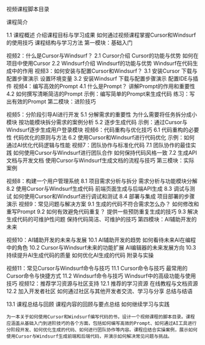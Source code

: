视频课程脚本目录

课程简介

1.1 课程概述
介绍课程目标与学习成果
如何通过视频课程掌握Cursor和Windsurf的使用技巧
课程结构与学习方法
第一模块：基础入门

视频2：什么是Cursor与Windsurf？
2.1 Cursor介绍
Cursor的功能与优势
如何在项目中使用Cursor
2.2 Windsurf介绍
Windsurf的功能与优势
Windsurf在代码生成中的作用
视频3：如何安装与配置Cursor和Windsurf？
3.1 安装Cursor
下载与配置步骤演示
设置环境变量
3.2 安装Windsurf
下载与配置步骤演示
配置IDE与插件
视频4：编写高效的Prompt
4.1 什么是Prompt？
讲解Prompt的作用和重要性
4.2 如何撰写清晰简洁的Prompt
示例：编写简单的Prompt来生成代码
练习：写出有效的Prompt
第二模块：进阶技巧

视频5：分阶段引导AI进行开发
5.1 分解需求的重要性
为什么需要将任务拆分成小模块
按功能模块拆分需求的案例分析
5.2 逐步生成代码
示例：通过Cursor与Windsurf逐步生成用户登录模块
视频6：代码重构与优化技巧
6.1 代码重构的必要性
代码优化的原则与方法
6.2 使用Cursor和Windsurf进行代码优化
示例：如何通过AI优化代码逻辑与性能
视频7：团队协作与标准化代码
7.1 团队协作的最佳实践
如何使用Cursor与Windsurf进行团队合作
如何保持代码风格一致
7.2 生成API文档与开发文档
使用Cursor与Windsurf生成文档的流程与技巧
第三模块：实际案例

视频8：构建一个用户管理系统
8.1 项目需求分析与拆分
需求分析与功能模块分解
8.2 使用Cursor与Windsurf生成代码
前端页面生成与后端API生成
8.3 调试与测试
如何使用Cursor和Windsurf进行调试和测试
8.4 部署与集成
项目部署的步骤演示
视频9：常见问题与解决方案
9.1 生成的代码不符合需求怎么办？
如何修改和重写Prompt
9.2 如何有效避免代码重复？
提供一些预防重复生成的技巧
9.3 解决生成代码的可维护性问题
保持代码简洁、可维护的技巧
第四模块：AI辅助开发的未来

视频10：AI辅助开发的未来与发展
10.1 AI辅助开发的趋势
如何看待未来AI在编程中的角色
10.2 Cursor与Windsurf未来的功能扩展
AI编辑器的未来发展方向
10.3 持续提升AI生成代码的质量
如何优化AI生成的代码
附录与实操

视频11：常见Cursor与Windsurf命令与技巧
11.1 Cursor命令与技巧
最常用的Cursor命令与快捷方式
11.2 Windsurf命令与技巧
Windsurf中的高级功能与使用技巧
视频12：推荐学习资源与社区支持
12.1 推荐的学习资源
在线教程与文档资源
12.2 加入开发者社区
如何通过社区与其他开发者交流、学习与分享
总结与结语

13.1 课程总结与回顾
课程内容的回顾与要点总结
如何继续学习与实践

```
为一本关于如何使用Cursor和Windsurf编写代码的书，设计一个视频课程的脚本目录。课程应涵盖从基础入门到进阶技巧的各个方面，包括如何编写高效的Prompt、如何通过AI工具进行分阶段开发、如何优化生成的代码、如何进行团队协作等内容。课程应结合实操案例，展示如何使用Cursor与Windsurf生成前端和后端代码，并演示如何解决常见问题与挑战。
```